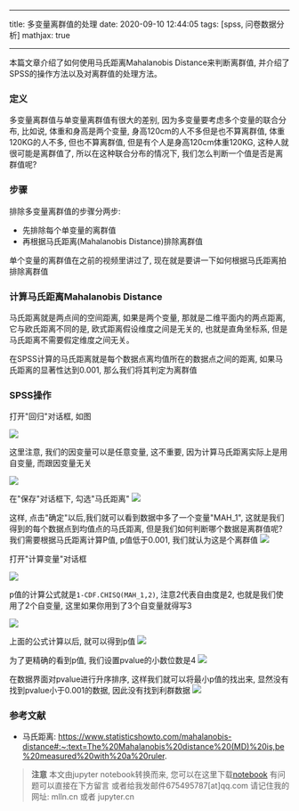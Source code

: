 
---

title: 多变量离群值的处理
date: 2020-09-10 12:44:05
tags: [spss, 问卷数据分析]
mathjax: true

---

本篇文章介绍了如何使用马氏距离Mahalanobis Distance来判断离群值, 并介绍了SPSS的操作方法以及对离群值的处理方法。

<!--more-->
<!-- toc -->

### 定义

多变量离群值与单变量离群值有很大的差别, 因为多变量要考虑多个变量的联合分布, 比如说, 体重和身高是两个变量, 身高120cm的人不多但是也不算离群值, 体重120KG的人不多, 但也不算离群值, 但是有个人是身高120cm体重120KG, 这种人就很可能是离群值了, 所以在这种联合分布的情况下, 我们怎么判断一个值是否是离群值呢?

### 步骤

排除多变量离群值的步骤分两步:

- 先排除每个单变量的离群值
- 再根据马氏距离(Mahalanobis Distance)排除离群值

单个变量的离群值在之前的视频里讲过了, 现在就是要讲一下如何根据马氏距离拍排除离群值

### 计算马氏距离Mahalanobis Distance

马氏距离就是两点间的空间距离, 如果是两个变量, 那就是二维平面内的两点距离, 它与欧氏距离不同的是, 欧式距离假设维度之间是无关的, 也就是直角坐标系, 但是马氏距离不需要假定维度之间无关。

在SPSS计算的马氏距离就是每个数据点离均值所在的数据点之间的距离, 如果马氏距离的显著性达到0.001, 那么我们将其判定为离群值



### SPSS操作

打开"回归"对话框, 如图

<img src="imgs/02-01.png">

这里注意, 我们的因变量可以是任意变量, 这不重要, 因为计算马氏距离实际上是用自变量, 而跟因变量无关

<img src="imgs/02-02.png">

在"保存"对话框下, 勾选"马氏距离"
<img src="imgs/02-03.png">

这样, 点击"确定"以后,我们就可以看到数据中多了一个变量"MAH_1", 这就是我们得到的每个数据点到均值点的马氏距离, 但是我们如何判断哪个数据是离群值呢? 我们需要根据马氏距离计算P值, p值低于0.001, 我们就认为这是个离群值
<img src="imgs/02-04.png">

打开"计算变量"对话框

<img src="imgs/02-05.png">

p值的计算公式就是`1-CDF.CHISQ(MAH_1,2)`, 注意2代表自由度是2, 也就是我们使用了2个自变量, 这里如果你用到了3个自变量就得写3

<img src="imgs/02-06.png">

上面的公式计算以后, 就可以得到p值
<img src="imgs/02-07.png">

为了更精确的看到p值, 我们设置pvalue的小数位数是4
<img src="imgs/02-08.png">

在数据界面对pvalue进行升序排序, 这样我们就可以将最小p值的找出来, 显然没有找到pvalue小于0.001的数据, 因此没有找到利群数据
<img src="imgs/02-09.png">

### 参考文献

- 马氏距离: https://www.statisticshowto.com/mahalanobis-distance#:~:text=The%20Mahalanobis%20distance%20(MD)%20is,be%20measured%20with%20a%20ruler.


> **注意**
> 本文由jupyter notebook转换而来, 您可以在这里下载[notebook](02-多变量离群值的处理.ipynb)
> 有问题可以直接在下方留言
> 或者给我发邮件675495787[at]qq.com
> 请记住我的网址: mlln.cn 或者 jupyter.cn
